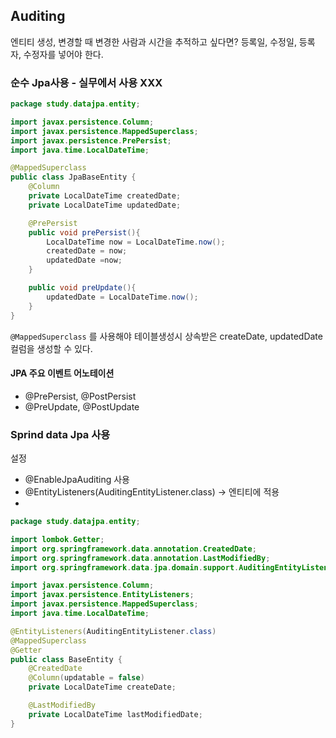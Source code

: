 ## Auditing
엔티티 생성, 변경할 때 변경한 사람과 시간을 추적하고 싶다면? 등록일, 수정일, 등록자, 수정자를 넣어야 한다.

### 순수 Jpa사용 - 실무에서 사용 XXX
```java
package study.datajpa.entity;

import javax.persistence.Column;
import javax.persistence.MappedSuperclass;
import javax.persistence.PrePersist;
import java.time.LocalDateTime;

@MappedSuperclass
public class JpaBaseEntity {
    @Column
    private LocalDateTime createdDate;
    private LocalDateTime updatedDate;

    @PrePersist
    public void prePersist(){
        LocalDateTime now = LocalDateTime.now();
        createdDate = now;
        updatedDate =now;
    }

    public void preUpdate(){
        updatedDate = LocalDateTime.now();
    }
}

```
`@MappedSuperclass` 를 사용해야 테이블생성시 상속받은 createDate, updatedDate 컬럼을 생성할 수 있다. 

#### JPA 주요 이벤트 어노테이션 
- @PrePersist, @PostPersist
- @PreUpdate, @PostUpdate


### Sprind data Jpa 사용

설정
- @EnableJpaAuditing 사용 
- @EntityListeners(AuditingEntityListener.class) -> 엔티티에 적용
- 
```java
package study.datajpa.entity;

import lombok.Getter;
import org.springframework.data.annotation.CreatedDate;
import org.springframework.data.annotation.LastModifiedBy;
import org.springframework.data.jpa.domain.support.AuditingEntityListener;

import javax.persistence.Column;
import javax.persistence.EntityListeners;
import javax.persistence.MappedSuperclass;
import java.time.LocalDateTime;

@EntityListeners(AuditingEntityListener.class)
@MappedSuperclass
@Getter
public class BaseEntity {
    @CreatedDate
    @Column(updatable = false)
    private LocalDateTime createDate;

    @LastModifiedBy
    private LocalDateTime lastModifiedDate;
}

```
